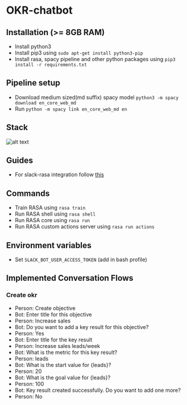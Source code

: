# OKR-chatbot

## Installation (>= 8GB RAM)

- Install python3
- Install pip3 using `sudo apt-get install python3-pip`
- Install rasa, spacy pipeline and other python packages using `pip3 install -r requirements.txt`

## Pipeline setup

- Download medium sized(md suffix) spacy model `python3 -m spacy download en_core_web_md`
- Run `python -m spacy link en_core_web_md en`

## Stack

![alt text](https://www.lucidchart.com/publicSegments/view/41f6bf32-6af7-432e-bd61-b1e6288c6763/image.png? "stack")


## Guides

- For slack-rasa integration follow [this](https://rasa.com/docs/rasa/user-guide/connectors/slack/)

## Commands

- Train RASA using `rasa train`
- Run RASA shell using `rasa shell`
- Run RASA core using `rasa run`
- Run RASA custom actions server using `rasa run actions`

## Environment variables

- Set `SLACK_BOT_USER_ACCESS_TOKEN` (add in bash profile)

## Implemented Conversation Flows

### Create okr
- Person: Create objective
- Bot: Enter title for this objective
- Person: Increase sales
- Bot: Do you want to add a key result for this objective?
- Person: Yes
- Bot: Enter title for the key result
- Person: Increase sales leads/week
- Bot: What is the metric for this key result?
- Person: leads
- Bot: What is the start value for {leads}?
- Person: 20
- Bot: What is the goal value for {leads}?
- Person: 100
- Bot: Key result created successfully. Do you want to add one more?
- Person: No